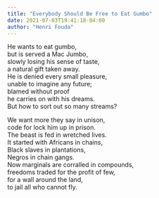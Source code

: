 ```yaml
---
title: "Everybody Should Be Free to Eat Gumbo"
date: 2021-07-03T19:41:18-04:00
author: "Henri Fouda"
---
```


He wants to eat gumbo,\
but is served a Mac Jumbo,\
slowly losing his sense of taste,\
a natural gift taken away. \
He is denied every small pleasure,\
unable to imagine any future; \
blamed without proof \
he carries on with his dreams.\
But how to sort out so many streams?

We want more they say in unison,\
code for lock him up in prison.\
The beast is fed in wretched lives.\
It started with Africans in chains,\
Black slaves in plantations, \
Negros in chain gangs.\
Now marginals are corralled in compounds,\
freedoms traded for the profit of few,\
for a wall around the land,\
to jail all who cannot fly.
